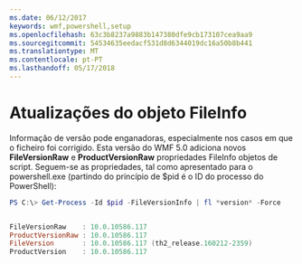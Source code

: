 ```yaml
---
ms.date: 06/12/2017
keywords: wmf,powershell,setup
ms.openlocfilehash: 63c3b8237a9883b147380dfe9cb173107cea9aa9
ms.sourcegitcommit: 54534635eedacf531d8d6344019dc16a50b8b441
ms.translationtype: MT
ms.contentlocale: pt-PT
ms.lasthandoff: 05/17/2018
---
```

# <a name="updates-to-fileinfo-object"></a>Atualizações do objeto FileInfo
Informação de versão pode enganadoras, especialmente nos casos em que o ficheiro foi corrigido. Esta versão do WMF 5.0 adiciona novos **FileVersionRaw** e **ProductVersionRaw** propriedades FileInfo objetos de script. Seguem-se as propriedades, tal como apresentado para o powershell.exe (partindo do princípio de $pid é o ID do processo do PowerShell):

```powershell
PS C:\> Get-Process -Id $pid -FileVersionInfo | fl *version* -Force


FileVersionRaw    : 10.0.10586.117
ProductVersionRaw : 10.0.10586.117
FileVersion       : 10.0.10586.117 (th2_release.160212-2359)
ProductVersion    : 10.0.10586.117
